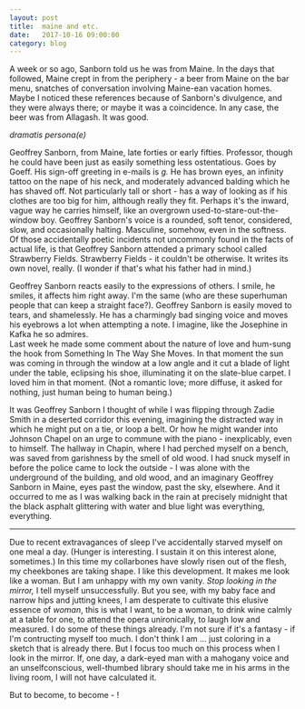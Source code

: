 ```yaml
---
layout: post
title:  maine and etc.
date:   2017-10-16 09:00:00
category: blog
---
```


A week or so ago, Sanborn told us he was from Maine. In the days that followed, Maine crept in from the periphery - a beer from Maine on the bar menu, snatches of conversation involving Maine-ean vacation homes. Maybe I noticed these references because of Sanborn's divulgence, and they were always there; or maybe it was a coincidence. In any case, the beer was from Allagash. It was good.

*dramatis persona(e)*

Geoffrey Sanborn, from Maine, late forties or early fifties. Professor, though he could have been just as easily something less ostentatious. Goes by Goeff. His sign-off greeting in e-mails is *g.* He has brown eyes, an infinity tattoo on the nape of his neck, and moderately advanced balding which he has shaved off. Not particularly tall or short - has a way of looking as if his clothes are too big for him, although really they fit. Perhaps it's the inward, vague way he carries himself, like an overgrown used-to-stare-out-the-window boy. Geoffrey Sanborn's voice is a rounded, soft tenor, considered, slow, and occasionally halting. Masculine, somehow, even in the softness. Of those accidentally poetic incidents not uncommonly found in the facts of actual life, is that Geoffrey Sanborn attended a primary school called Strawberry Fields. Strawberry Fields - it couldn't be otherwise. It writes its own novel, really. (I wonder if that's what his father had in mind.)

Geoffrey Sanborn reacts easily to the expressions of others. I smile, he smiles, it affects him right away. I'm the same (who are these superhuman people that can keep a straight face?). Geoffrey Sanborn is easily moved to tears, and shamelessly. He has a charmingly bad singing voice and moves his eyebrows a lot when attempting a note. I imagine, like the Josephine in Kafka he so admires.  
Last week he made some comment about the nature of love and hum-sung the hook from Something In The Way She Moves. In that moment the sun was coming in through the window at a low angle and it cut a blade of light under the table, eclipsing his shoe, illuminating it on the slate-blue carpet. I loved him in that moment. (Not a romantic love; more diffuse, it asked for nothing, just human being to human being.)

It was Geoffrey Sanborn I thought of while I was flipping through Zadie Smith in a deserted corridor this evening, imagining the distracted way in which he might put on a tie, or loop a belt. Or how he might wander into Johnson Chapel on an urge to commune with the piano - inexplicably, even to himself. The hallway in Chapin, where I had perched myself on a bench, was saved from garishness by the smell of old wood. I had snuck myself in before the police came to lock the outside - I was alone with the underground of the building, and old wood, and an imaginary Geoffrey Sanborn in Maine, eyes past the window, past the sky, elsewhere. And it occurred to me as I was walking back in the rain at precisely midnight that the black asphalt glittering with water and blue light was everything, everything.

-------
Due to recent extravagances of sleep I've accidentally starved myself on one meal a day. (Hunger is interesting. I sustain it on this interest alone, sometimes.) In this time my collarbones have slowly risen out of the flesh, my cheekbones are taking shape. I like this development. It makes me look like a woman. But I am unhappy with my own vanity. *Stop looking in the mirror,* I tell myself unsuccessfully. But you see, with my baby face and narrow hips and jutting knees, I am desperate to cultivate this elusive essence of *woman*, this is what I want, to be a woman, to drink wine calmly at a table for one, to attend the opera unironically, to laugh low and measured. I do some of these things already. I'm not sure if it's a fantasy - if I'm contructing myself too much. I don't think I am ... just coloring in a sketch that is already there. But I focus too much on this process when I look in the mirror. If, one day, a dark-eyed man with a mahogany voice and an unselfconscious, well-thumbed library should take me in his arms in the living room, I will not have calculated it.  

But to become, to become - !
